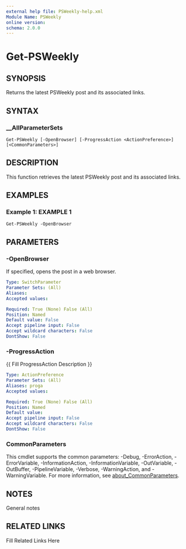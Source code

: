 ```yaml
---
external help file: PSWeekly-help.xml
Module Name: PSWeekly
online version: 
schema: 2.0.0
---
```


# Get-PSWeekly

## SYNOPSIS

Returns the latest PSWeekly post and its associated links.

## SYNTAX

### __AllParameterSets

```
Get-PSWeekly [-OpenBrowser] [-ProgressAction <ActionPreference>] [<CommonParameters>]
```

## DESCRIPTION

This function retrieves the latest PSWeekly post and its associated links.


## EXAMPLES

### Example 1: EXAMPLE 1

```
Get-PSWeekly -OpenBrowser
```








## PARAMETERS

### -OpenBrowser

If specified, opens the post in a web browser.

```yaml
Type: SwitchParameter
Parameter Sets: (All)
Aliases: 
Accepted values: 

Required: True (None) False (All)
Position: Named
Default value: False
Accept pipeline input: False
Accept wildcard characters: False
DontShow: False
```

### -ProgressAction

{{ Fill ProgressAction Description }}

```yaml
Type: ActionPreference
Parameter Sets: (All)
Aliases: proga
Accepted values: 

Required: True (None) False (All)
Position: Named
Default value: 
Accept pipeline input: False
Accept wildcard characters: False
DontShow: False
```


### CommonParameters

This cmdlet supports the common parameters: -Debug, -ErrorAction, -ErrorVariable, -InformationAction, -InformationVariable, -OutVariable, -OutBuffer, -PipelineVariable, -Verbose, -WarningAction, and -WarningVariable. For more information, see [about_CommonParameters](http://go.microsoft.com/fwlink/?LinkID=113216).

## NOTES

General notes


## RELATED LINKS

Fill Related Links Here

